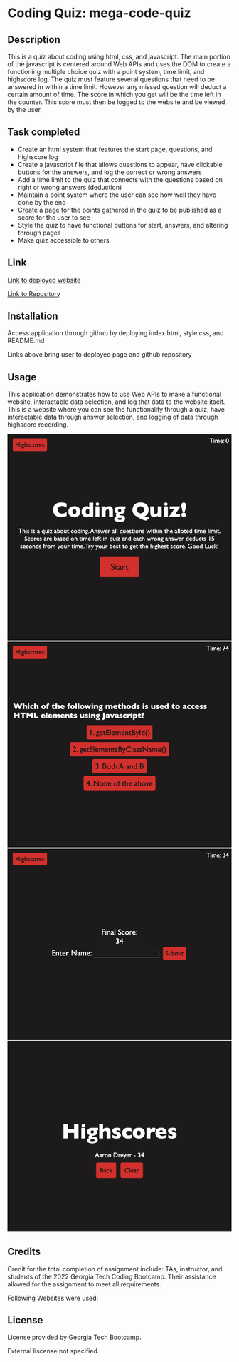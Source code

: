 # Coding Quiz: mega-code-quiz

## Description

This is a quiz about coding using html, css, and javascript. The main portion of the javascript is centered around Web APIs and uses the DOM to create a functioning multiple choice quiz with a point system, time limit, and highscore log. The quiz must feature several questions that need to be answered in within a time limit. However any missed question will deduct a certain amount of time. The score in which you get will be the time left in the counter. This score must then be logged to the website and be viewed by the user. 

## Task completed

- Create an html system that features the start page, questions, and highscore log
- Create a javascript file that allows questions to appear, have clickable buttons for the answers, and log the correct or wrong answers
- Add a time limit to the quiz that connects with the questions based on right or wrong answers (deduction)
- Maintain a point system where the user can see how well they have done by the end
- Create a page for the points gathered in the quiz to be published as a score for the user to see
- Style the quiz to have functional buttons for start, answers, and altering through pages
- Make quiz accessible to others

## Link

[Link to deployed website]()

[Link to Repository]()


## Installation

Access application through github by deploying index.html, style.css, and README.md

Links above bring user to deployed page and github repository

## Usage

This application demonstrates how to use Web APIs to make a functional website, interactable data selection, and log that data to the website itself. This is a website where you can see the functionality through a quiz, have interactable data through answer selection, and logging of data through highscore recording.

![alt text](assets/images/Start-Page.png)
![alt text](assets/images/Question-Page.png)
![alt text](assets/images/127.0.0.1_5500_index.html.png)
![alt text](assets/images/127.0.0.1_5500_score.html.png)

## Credits

Credit for the total completion of assignment include: TAs, instructor, and students of the 2022 Georgia Tech Coding Bootcamp. Their assistance allowed for the assignment to meet all requirements.

Following Websites were used:

## License

License provided by Georgia Tech Bootcamp.

External liscense not specified.

